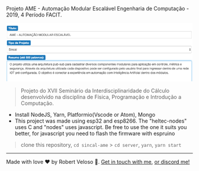 Projeto AME - Automação Modular Escalável
Engenharia de Computação - 2019, 4 Período FACIT.

![AME](ame.png)

> Projeto do XVII Seminário da Interdisciplinaridade do Cálculo desenvolvido na disciplina de Física, Programação e Introdução a Computação.

- Install NodeJS, Yarn, Platformio(Vscode or Atom), Mongo
- This project was made using esp32 and esp8266. The "heltec-nodes" uses C and "nodes" uses javascript. Be free to use the one it suits you better, for javascript you need to flash the firmware with espruino

> clone this repository, `cd sincal-ame` > `cd server`, `yarn`, `yarn start`

---

Made with love ♥ by Robert Veloso :wave:.
[Get in touch with me](https://www.linkedin.com/in/robertveloso/),
[or discord me!](https://discordapp.com/channels/@me/robertveloso#1547)
